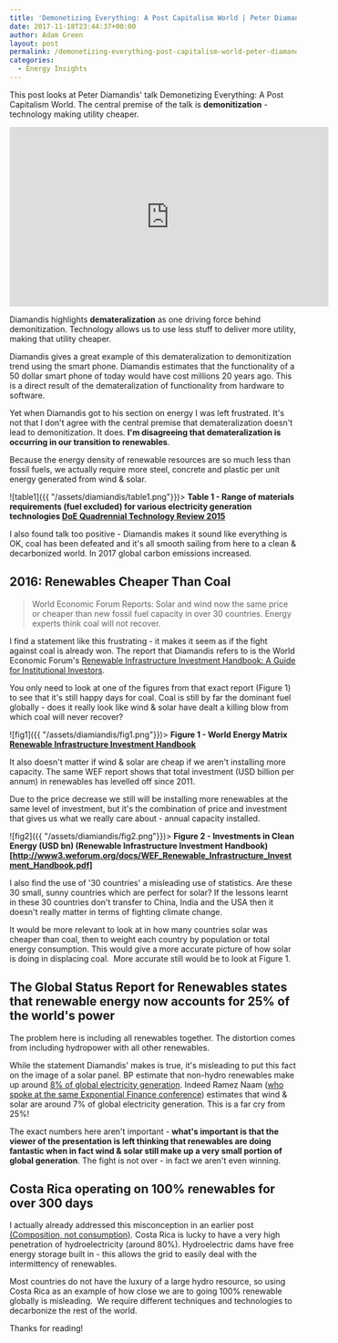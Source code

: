 ```yaml
---
title: 'Demonetizing Everything: A Post Capitalism World | Peter Diamandis'
date: 2017-11-18T23:44:37+00:00
author: Adam Green
layout: post
permalink: /demonetizing-everything-post-capitalism-world-peter-diamandis-energy-insights/
categories:
  - Energy Insights
---
```


This post looks at Peter Diamandis' talk Demonetizing Everything: A Post Capitalism World. The central premise of the talk is **demonitization** - technology making utility cheaper.

<iframe width="560" height="315" src="https://www.youtube.com/embed/3cXPWyP0BBs?rel=0&amp;showinfo=0" frameborder="0" allow="autoplay; encrypted-media" allowfullscreen></iframe>  

Diamandis highlights **demateralization** as one driving force behind demonitization. Technology allows us to use less stuff to deliver more utility, making that utility cheaper.

Diamandis gives a great example of this demateralization to demonitization trend using the smart phone. Diamandis estimates that the functionality of a 50 dollar smart phone of today would have cost millions 20 years ago. This is a direct result of the demateralization of functionality from hardware to software.

Yet when Diamandis got to his section on energy I was left frustrated. It's not that I don't agree with the central premise that demateralization doesn't lead to demonitization. It does. **I'm disagreeing that demateralization is occurring in our transition to renewables**.

Because the energy density of renewable resources are so much less than fossil fuels, we actually require more steel, concrete and plastic per unit energy generated from wind & solar.

![table1]({{ "/assets/diamiandis/table1.png"}})>
**Table 1 - Range of materials requirements (fuel excluded) for various electricity generation technologies [DoE Quadrennial Technology Review 2015](https://energy.gov/sites/prod/files/2015/09/f26/Quadrennial-Technology-Review-2015_0.pdf)**

I also found talk too positive - Diamandis makes it sound like everything is OK, coal has been defeated and it's all smooth sailing from here to a clean & decarbonized world.  In 2017 global carbon emissions increased. 

## 2016: Renewables Cheaper Than Coal

> World Economic Forum Reports: Solar and wind now the same price or cheaper than new fossil fuel capacity in over 30 countries. Energy experts think coal will not recover.

I find a statement like this frustrating - it makes it seem as if the fight against coal is already won. The report that Diamandis refers to is the World Economic Forum's [Renewable Infrastructure Investment Handbook: A Guide for Institutional Investors](http://www3.weforum.org/docs/WEF_Renewable_Infrastructure_Investment_Handbook.pdf).

You only need to look at one of the figures from that exact report (Figure 1) to see that it's still happy days for coal. Coal is still by far the dominant fuel globally - does it really look like wind & solar have dealt a killing blow from which coal will never recover?

![fig1]({{ "/assets/diamiandis/fig1.png"}})>
**Figure 1 - World Energy Matrix [Renewable Infrastructure Investment Handbook](http://www3.weforum.org/docs/WEF_Renewable_Infrastructure_Investment_Handbook.pdf)**

It also doesn't matter if wind & solar are cheap if we aren't installing more capacity. The same WEF report shows that total investment (USD billion per annum) in renewables has levelled off since 2011.

Due to the price decrease we still will be installing more renewables at the same level of investment, but it's the combination of price and investment that gives us what we really care about - annual capacity installed.

![fig2]({{ "/assets/diamiandis/fig2.png"}})>
**Figure 2 - Investments in Clean Energy (USD bn) (Renewable Infrastructure Investment Handbook)[http://www3.weforum.org/docs/WEF_Renewable_Infrastructure_Investment_Handbook.pdf]**

I also find the use of '30 countries' a misleading use of statistics. Are these 30 small, sunny countries which are perfect for solar? If the lessons learnt in these 30 countries don't transfer to China, India and the USA then it doesn't really matter in terms of fighting climate change.

It would be more relevant to look at in how many countries solar was cheaper than coal, then to weight each country by population or total energy consumption. This would give a more accurate picture of how solar is doing in displacing coal.  More accurate still would be to look at Figure 1.

## The Global Status Report for Renewables states that renewable energy now accounts for 25% of the world's power

The problem here is including all renewables together. The distortion comes from including hydropower with all other renewables.

While the statement Diamandis' makes is true, it's misleading to put this fact on the image of a solar panel. BP estimate that non-hydro renewables make up around [8% of global electricity generation](https://www.bp.com/en/global/corporate/energy-economics/statistical-review-of-world-energy/renewable-energy.html). Indeed Ramez Naam ([who spoke at the same Exponential Finance conference](https://www.youtube.com/watch?v=OCeC4a_p1-Y)) estimates that wind & solar are around 7% of global electricity generation. This is a far cry from 25%!

The exact numbers here aren't important - **what's important is that the viewer of the presentation is left thinking that renewables are doing fantastic when in fact wind & solar still make up a very small portion of global generation**. The fight is not over - in fact we aren't even winning.

## Costa Rica operating on 100% renewables for over 300 days

I actually already addressed this misconception in an earlier post [(Composition, not consumption)](http://adgefficiency.com/composition-not-consumption/). Costa Rica is lucky to have a very high penetration of hydroelectricity (around 80%). Hydroelectric dams have free energy storage built in - this allows the grid to easily deal with the intermittency of renewables.

Most countries do not have the luxury of a large hydro resource, so using Costa Rica as an example of how close we are to going 100% renewable globally is misleading.  We require different techniques and technologies to decarbonize the rest of the world.

Thanks for reading!
